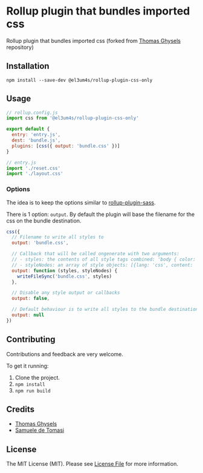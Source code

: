 # Rollup plugin that bundles imported css

Rollup plugin that bundles imported css (forked from [Thomas Ghysels](https://github.com/thgh) repository)

## Installation

```
npm install --save-dev @el3um4s/rollup-plugin-css-only
```

## Usage

```js
// rollup.config.js
import css from '@el3um4s/rollup-plugin-css-only'

export default {
  entry: 'entry.js',
  dest: 'bundle.js',
  plugins: [css({ output: 'bundle.css' })]
}
```

```js
// entry.js
import './reset.css'
import './layout.css'
```

### Options

The idea is to keep the options similar to [rollup-plugin-sass](https://github.com/differui/rollup-plugin-sass).

There is 1 option: `output`.
By default the plugin will base the filename for the css on the bundle destination.

```js
css({
  // Filename to write all styles to
  output: 'bundle.css',

  // Callback that will be called ongenerate with two arguments:
  // - styles: the contents of all style tags combined: 'body { color: green }'
  // - styleNodes: an array of style objects: [{lang: 'css', content: 'body { color: green }'}]
  output: function (styles, styleNodes) {
    writeFileSync('bundle.css', styles)
  },

  // Disable any style output or callbacks
  output: false,

  // Default behaviour is to write all styles to the bundle destination where .js is replaced by .css
  output: null
})
```

## Contributing

Contributions and feedback are very welcome.

To get it running:

1. Clone the project.
2. `npm install`
3. `npm run build`

## Credits

- [Thomas Ghysels](https://github.com/thgh)
- [Samuele de Tomasi](https://github.com/el3um4s)

## License

The MIT License (MIT). Please see [License File](LICENSE) for more information.

[link-author]: https://github.com/el3um4s
[rollup-plugin-buble]: https://www.npmjs.com/package/rollup-plugin-buble
